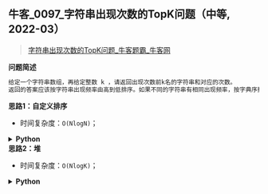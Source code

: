 ## 牛客_0097_字符串出现次数的TopK问题（中等, 2022-03）
<!--info
tags: [堆, 排序]
source: 牛客
level: 中等
number: 0097
name: 字符串出现次数的TopK问题
companies: []
-->

> [字符串出现次数的TopK问题_牛客题霸_牛客网](https://www.nowcoder.com/practice/fd711bdfa0e840b381d7e1b82183b3ee)

<summary><b>问题简述</b></summary>

```txt
给定一个字符串数组，再给定整数 k ，请返回出现次数前k名的字符串和对应的次数。
返回的答案应该按字符串出现频率由高到低排序。如果不同的字符串有相同出现频率，按字典序排序。
```

<!-- 
<details><summary><b>详细描述</b></summary>

```txt
```

</details>
-->


<!-- <div align="center"><img src="../../../_assets/xxx.png" height="300" /></div> -->

<summary><b>思路1：自定义排序</b></summary>

- 时间复杂度：`O(NlogN)`；

<details><summary><b>Python</b></summary>

```python
class Solution:
    def topKstrings(self , strings: List[str], k: int) -> List[List[str]]:
        from collections import Counter
        ret = sorted(Counter(strings).items(), key=lambda x: (-x[1], x[0]))
        return ret[:k]
```

</details>


<summary><b>思路2：堆</b></summary>

- 时间复杂度：`O(NlogK)`；

<details><summary><b>Python</b></summary>

```python
class Solution:
    def topKstrings(self , strings: List[str], k: int) -> List[List[str]]:
        from collections import Counter
        import heapq
        
        # 定义一个结构，使支持自定义排序
        class Item:
            def __init__(self, s, c):
                self.s = s
                self.c = c
            
            def __lt__(self, o):
                if self.c == o.c:
                    return self.s > o.s  # 字符顺序
                return self.c < o.c  # 频率逆序
        
        # 初始化小顶堆，即保存最大的 k 个元素，且堆顶是最小的
        h = []
        cnt = list(Counter(strings).items())
        for i in range(k):
            s, c = cnt[i][0], cnt[i][1]
            heapq.heappush(h, Item(s, c))
        
        # 遍历剩余元素
        for i in range(k, len(cnt)):
            s, c = cnt[i][0], cnt[i][1]
            it = Item(s, c)
            if it > h[0]:  # 如果大于堆顶，更新 TopK
                heapq.heappop(h)
                heapq.heappush(h, it)
        
        ret = []
        while h:
            it = heapq.heappop(h)
            ret.append([it.s, it.c])
        
        # 因为是小顶堆，所以要逆序输出
        return ret[::-1]
```

</details>

